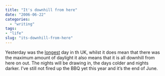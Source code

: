 ```yaml
---
title: "It's downhill from here"
date: "2006-06-22"
categories: 
  - "writing"
tags:
- "life"
slug: "its-downhill-from-here"
---
```


Yesterday was the [longest][1] day in th UK, whilst it does mean that there was the maximum amount of daylight it also means that it is all downhill from here on out. The nights will be drawing in, the days colder and nights darker. I’ve still not fired up the BBQ yet this year and it’s the end of June.

[1]:	https://en.wikipedia.org/wiki/Summer_Solstice